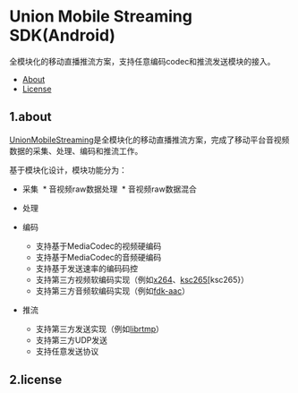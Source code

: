 # Union Mobile Streaming SDK(Android)

全模块化的移动直播推流方案，支持任意编码codec和推流发送模块的接入。

* [About](#1.about)
* [License](#2.license)

## 1.about
[UnionMobileStreaming][ums]是全模块化的移动直播推流方案，完成了移动平台音视频数据的采集、处理、编码和推流工作。

基于模块化设计，模块功能分为：

* 采集
  * 音视频raw数据处理
  * 音视频raw数据混合

* 处理

* 编码
  * 支持基于MediaCodec的视频硬编码
  * 支持基于MediaCodec的音频硬编码
  * 支持基于发送速率的编码码控
  * 支持第三方视频软编码实现（例如[x264][x264]、[ksc265][ksc265}）
  * 支持第三方音频软编码实现（例如[fdk-aac][fdk-aac]）
  
* 推流
  * 支持第三方发送实现（例如[librtmp][librtmp]）
  * 支持第三方UDP发送
  * 支持任意发送协议

## 2.license

[ums]:https://github.com/ksvc/UnionMobileStreaming_Android
[ksc265]:https://github.com/ksvc/ks265codec
[x264]:https://www.videolan.org/developers/x264.html
[fdk-aac]:http://wiki.hydrogenaud.io/index.php?title=Fraunhofer_FDK_AAC#.28lib.29fdk-aac
[librtmp]:https://rtmpdump.mplayerhq.hu/librtmp.3.html
[wiki]:https://github.com/ksvc/UnionMobileStreaming_Android/wiki
[issues]:https://github.com/ksvc/UnionMobileStreaming_Android/issues

